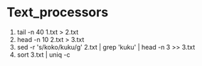 # Text_processors
1. tail -n 40 1.txt > 2.txt
2. head -n 10 2.txt > 3.txt
3. sed -r 's/koko/kuku/g' 2.txt | grep 'kuku' | head -n 3 >> 3.txt
4. sort 3.txt | uniq -c
